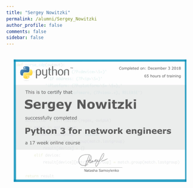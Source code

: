```yaml
---
title: "Sergey Nowitzki"
permalink: /alumni/Sergey_Nowitzki
author_profile: false
comments: false
sidebar: false
---
```


<div style="padding: 20px;">
  <img src="https://raw.githubusercontent.com/pyneng/pyneng.github.io/master/alumni/Sergey_Nowitzki.png" alt="Python for network engineers">
</div>

